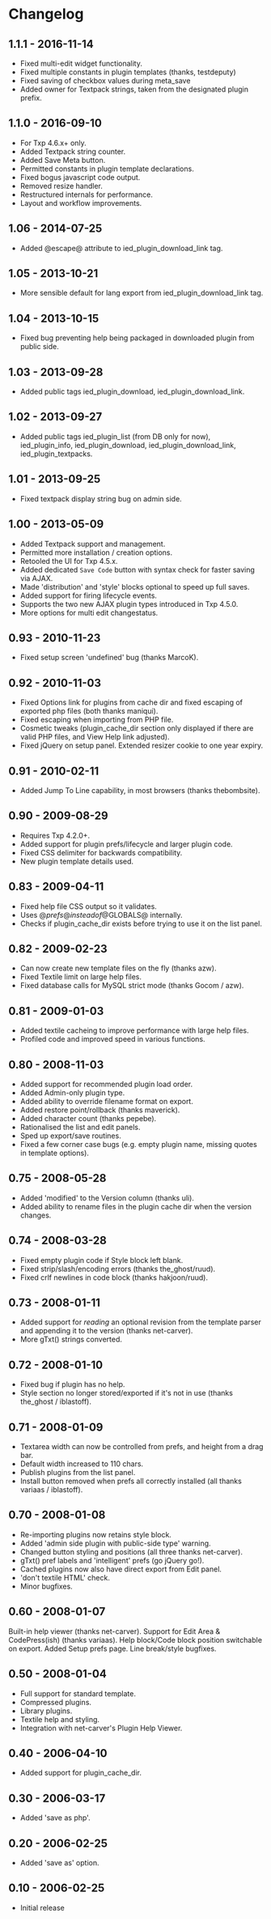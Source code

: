 # Changelog

## 1.1.1 - 2016-11-14

* Fixed multi-edit widget functionality.
* Fixed multiple constants in plugin templates (thanks, testdeputy)
* Fixed saving of checkbox values during meta_save
* Added owner for Textpack strings, taken from the designated plugin prefix.

## 1.1.0 - 2016-09-10

* For Txp 4.6.x+ only.
* Added Textpack string counter.
* Added Save Meta button.
* Permitted constants in plugin template declarations.
* Fixed bogus javascript code output.
* Removed resize handler.
* Restructured internals for performance.
* Layout and workflow improvements.

## 1.06 - 2014-07-25

* Added @escape@ attribute to ied_plugin_download_link tag.

## 1.05 - 2013-10-21

* More sensible default for lang export from ied_plugin_download_link tag.

## 1.04 - 2013-10-15

* Fixed bug preventing help being packaged in downloaded plugin from public side.

## 1.03 - 2013-09-28

* Added public tags ied_plugin_download, ied_plugin_download_link.

## 1.02 - 2013-09-27

* Added public tags ied_plugin_list (from DB only for now), ied_plugin_info, ied_plugin_download, ied_plugin_download_link, ied_plugin_textpacks.

## 1.01 - 2013-09-25

* Fixed textpack display string bug on admin side.

## 1.00 - 2013-05-09

* Added Textpack support and management.
* Permitted more installation / creation options.
* Retooled the UI for Txp 4.5.x.
* Added dedicated `Save Code` button with syntax check for faster saving via AJAX.
* Made 'distribution' and 'style' blocks optional to speed up full saves.
* Added support for firing lifecycle events.
* Supports the two new AJAX plugin types introduced in Txp 4.5.0.
* More options for multi edit changestatus.

## 0.93 - 2010-11-23

* Fixed setup screen 'undefined' bug (thanks MarcoK).

## 0.92 - 2010-11-03

* Fixed Options link for plugins from cache dir and fixed escaping of exported php files (both thanks maniqui).
* Fixed escaping when importing from PHP file.
* Cosmetic tweaks (plugin_cache_dir section only displayed if there are valid PHP files, and View Help link adjusted).
* Fixed jQuery on setup panel. Extended resizer cookie to one year expiry.

## 0.91 - 2010-02-11

* Added Jump To Line capability, in most browsers (thanks thebombsite).

## 0.90 - 2009-08-29

* Requires Txp 4.2.0+.
* Added support for plugin prefs/lifecycle and larger plugin code.
* Fixed CSS delimiter for backwards compatibility.
* New plugin template details used.

## 0.83 - 2009-04-11

* Fixed help file CSS output so it validates.
* Uses @$prefs@ instead of @$GLOBALS@ internally.
* Checks if plugin_cache_dir exists before trying to use it on the list panel.

## 0.82 - 2009-02-23

* Can now create new template files on the fly (thanks azw).
* Fixed Textile limit on large help files.
* Fixed database calls for MySQL strict mode (thanks Gocom / azw).

## 0.81 - 2009-01-03

* Added textile cacheing to improve performance with large help files.
* Profiled code and improved speed in various functions.

## 0.80 - 2008-11-03

* Added support for recommended plugin load order.
* Added Admin-only plugin type.
* Added ability to override filename format on export.
* Added restore point/rollback (thanks maverick).
* Added character count (thanks pepebe).
* Rationalised the list and edit panels.
* Sped up export/save routines.
* Fixed a few corner case bugs (e.g. empty plugin name, missing quotes in template options).

## 0.75 - 2008-05-28

* Added 'modified' to the Version column (thanks uli).
* Added ability to rename files in the plugin cache dir when the version changes.

## 0.74 - 2008-03-28

* Fixed empty plugin code if Style block left blank.
* Fixed strip/slash/encoding errors (thanks the_ghost/ruud).
* Fixed crlf newlines in code block (thanks hakjoon/ruud).

## 0.73 - 2008-01-11

* Added support for _reading_ an optional revision from the template parser and appending it to the version (thanks net-carver).
* More gTxt() strings converted.

## 0.72 - 2008-01-10

* Fixed bug if plugin has no help.
* Style section no longer stored/exported if it's not in use (thanks the_ghost / iblastoff).

## 0.71 - 2008-01-09

* Textarea width can now be controlled from prefs, and height from a drag bar.
* Default width increased to 110 chars.
* Publish plugins from the list panel.
* Install button removed when prefs all correctly installed (all thanks variaas / iblastoff).

## 0.70 - 2008-01-08

* Re-importing plugins now retains style block.
* Added 'admin side plugin with public-side type' warning.
* Changed button styling and positions (all three thanks net-carver).
* gTxt() pref labels and 'intelligent' prefs (go jQuery go!).
* Cached plugins now also have direct export from Edit panel.
* 'don't textile HTML' check.
* Minor bugfixes.

## 0.60 - 2008-01-07

Built-in help viewer (thanks net-carver). Support for Edit Area & CodePress(ish) (thanks variaas). Help block/Code block position switchable on export. Added Setup prefs page. Line break/style bugfixes.

## 0.50 - 2008-01-04

* Full support for standard template.
* Compressed plugins.
* Library plugins.
* Textile help and styling.
* Integration with net-carver's Plugin Help Viewer.

## 0.40 - 2006-04-10

* Added support for plugin_cache_dir.

## 0.30 - 2006-03-17

* Added 'save as php'.

## 0.20 - 2006-02-25

* Added 'save as' option.

## 0.10 - 2006-02-25

* Initial release
